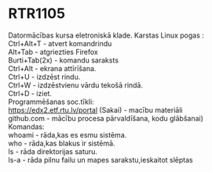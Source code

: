 # RTR1105
Datormācības kursa eletroniskā klade. 
Karstas Linux pogas :     
Ctrl+Alt+T - atvert komandrindu  
Alt+Tab - atgriezties Firefox  
Burti+Tab(2x) - komandu saraksts    
Ctrl+Alt - ekrana attīrīšana.   
Ctrl+U - izdzēst rindu.   
Ctrl+W - izdzēstvienu vārdu tekošā rindā.   
Ctrl+D - iziet.   
Programmēšanas soc.tīkli:  
https://edx2.etf.rtu.lv/portal (Sakai) - macību materiāli  
github.com - mācību procesa pārvaldīšana, kodu glābšanai)  
Komandas:  
whoami - rāda,kas es esmu sistēma.   
who - rāda,kas blakus ir sistēmā.   
ls - rāda direktorijas saturu.     
ls-a - rāda pilnu failu un mapes sarakstu,ieskaitot slēptas   

